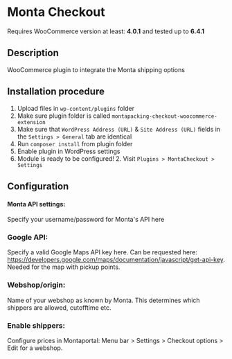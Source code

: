 # Monta Checkout
Requires WooCommerce version at least: **4.0.1** and tested up to **6.4.1**

## Description
WooCommerce plugin to integrate the Monta shipping options

## Installation procedure

1. Upload files in `wp-content/plugins` folder
1. Make sure plugin folder is called `montapacking-checkout-woocommerce-extension`
1. Make sure that `WordPress Address (URL)` & `Site Address (URL)` fields in the `Settings > General` tab are identical
1. Run `composer install` from plugin folder
1. Enable plugin in WordPress settings
1. Module is ready to be configured!
   2. Visit `Plugins > MontaCheckout > Settings`

## Configuration

#### Monta API settings: 
Specify your username/password for Monta's API here

### Google API:
Specify a valid Google Maps API key here. Can be requested here: https://developers.google.com/maps/documentation/javascript/get-api-key.
Needed for the map with pickup points.

### Webshop/origin:
Name of your webshop as known by Monta. This determines which shippers are allowed, cutofftime etc.

### Enable shippers:
Configure prices in Montaportal: 
Menu bar > Settings > Checkout options > Edit for a webshop.